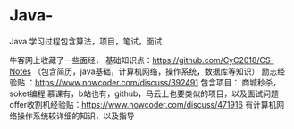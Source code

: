 # Java-
Java 学习过程包含算法，项目，笔试，面试

牛客网上收藏了一些面经，
基础知识点：https://github.com/CyC2018/CS-Notes （包含简历，java基础，计算机网络，操作系统，数据库等知识）
励志经验贴 ：https://www.nowcoder.com/discuss/392491  包含项目：  商城秒杀，soket编程  慕课有，b站也有，github，马云上也要类似的项目，以及面试问题
offer收割机经验贴：https://www.nowcoder.com/discuss/471916  有计算机网络操作系统较详细的知识，以及指导
